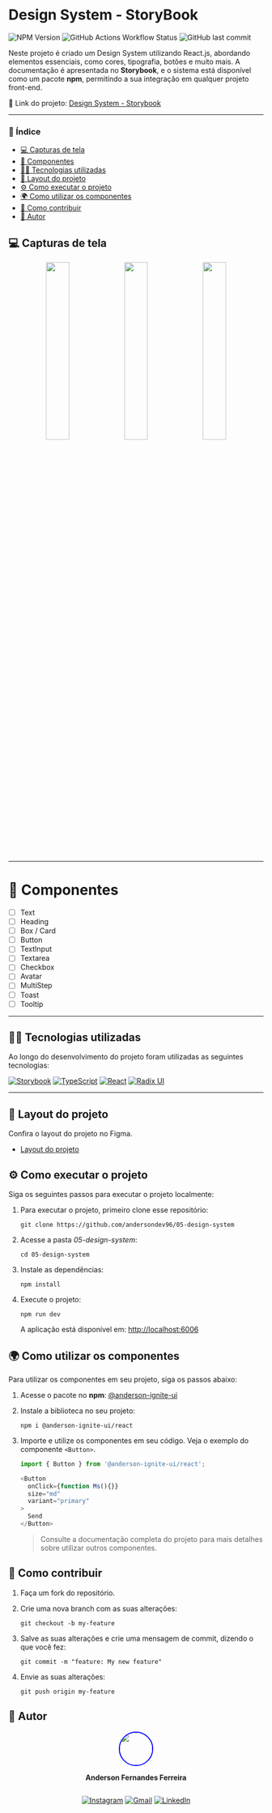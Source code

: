 # Design System - StoryBook
![NPM Version](https://img.shields.io/npm/v/%40anderson-ignite-ui%2Freact?style=flat-square)
![GitHub Actions Workflow Status](https://img.shields.io/github/actions/workflow/status/andersondev96/05-design-system/release.yml?style=flat-square&color=blue)
![GitHub last commit](https://img.shields.io/github/last-commit/andersondev96/05-design-system?style=flat-square&color=blue)


Neste projeto é criado um Design System utilizando React.js, abordando elementos essenciais, como cores, tipografia, botões e muito mais. A documentação é apresentada no **Storybook**, e o sistema está disponível como um pacote **npm**, permitindo a sua integração em qualquer projeto front-end.

🔗 Link do projeto: [Design System - Storybook](https://andersondev96.github.io/05-design-system)

---

### 📌 Índice
- [💻 Capturas de tela](#-capturas-de-tela)
- [🚀 Componentes](#-componentes)
- [🧑‍💻 Tecnologias utilizadas](#-tecnologias-utilizadas)
- [🎨 Layout do projeto](#-layout-do-projeto)
- [⚙ Como executar o projeto](#-como-executar-o-projeto)
- [🌍 Como utilizar os componentes](#-como-utilizar-os-componentes)
- [🤝 Como contribuir](#-como-contribuir)
- [👥 Autor](#-autor)

## 💻 Capturas de tela

<p align="center">
  <img src="https://github.com/user-attachments/assets/4e39065e-b864-4806-9cfa-48386c38074c" width="30%">
  <img src="https://github.com/user-attachments/assets/816ef1a0-365f-430b-915f-8fbddda3e9e2" width="30%">
  <img src="https://github.com/user-attachments/assets/6864bff4-7abf-4a78-abdf-fc958439fa6f" width="30%">
</p>

---

# 🚀 Componentes

- [ ] Text
- [ ] Heading
- [ ] Box / Card
- [ ] Button
- [ ] TextInput
- [ ] Textarea
- [ ] Checkbox
- [ ] Avatar
- [ ] MultiStep
- [ ] Toast
- [ ] Tooltip

---

## 🧑‍💻 Tecnologias utilizadas
Ao longo do desenvolvimento do projeto foram utilizadas as seguintes tecnologias:

[![Storybook](https://img.shields.io/badge/-Storybook-FF4785?style=for-the-badge&logo=storybook&logoColor=white)](https://storybook.js.org/)
[![TypeScript](https://img.shields.io/badge/typescript-%23007ACC.svg?style=for-the-badge&logo=typescript&logoColor=white)](https://www.typescriptlang.org/)
[![React](https://img.shields.io/badge/react-%2320232a.svg?style=for-the-badge&logo=react&logoColor=%2361DAFB)](https://react.dev/)
[![Radix UI](https://img.shields.io/badge/radix%20ui-161618.svg?style=for-the-badge&logo=radix-ui&logoColor=white)](https://www.radix-ui.com/)

---
## 🎨 Layout do projeto
Confira o layout do projeto no Figma.
- [Layout do projeto](https://www.figma.com/design/NYfrAhWNH0cyrUXjBt2XJL/Ignite-Call?node-id=0-1&t=flsUTrlo4XcKR8eD-1)

## ⚙ Como executar o projeto
Siga os seguintes passos para executar o projeto localmente:

1. Para executar o projeto, primeiro clone esse repositório:
    ```
    git clone https://github.com/andersondev96/05-design-system
    ```

2. Acesse a pasta *05-design-system*:
    ```
    cd 05-design-system
    ```

3. Instale as dependências:
    ```
    npm install
    ```

4. Execute o projeto:
    ```
    npm run dev
    ```

    A aplicação está disponível em: [http://localhost:6006](http://localhost:6006)

## 🌍 Como utilizar os componentes
Para utilizar os componentes em seu projeto, siga os passos abaixo: 

1. Acesse o pacote no **npm**: [@anderson-ignite-ui](https://www.npmjs.com/package/@anderson-ignite-ui/react)

2. Instale a biblioteca no seu projeto: 
    ```
    npm i @anderson-ignite-ui/react
    ```

3. Importe e utilize os componentes em seu código. Veja o exemplo do componente `<Button>`.

    ```ts
    import { Button } from '@anderson-ignite-ui/react';
    
    <Button
      onClick={function Ms(){}}
      size="md"
      variant="primary"
    >
      Send
    </Button>
    ```

    > Consulte a documentação completa do projeto para mais detalhes sobre utilizar outros componentes.

## 🤝 Como contribuir
1. Faça um fork do repositório.

2. Crie uma nova branch com as suas alterações:
    ```
    git checkout -b my-feature
    ```
3. Salve as suas alterações e crie uma mensagem de commit, dizendo o que você fez: 
    ```
    git commit -m "feature: My new feature"
    ```
4. Envie as suas alterações: 
    ```
    git push origin my-feature
    ```

## 👥 Autor

<div style="display:flex; flex-direction:column; align-items: center;">

<a href="https://www.linkedin.com/in/anderson-fernandes96/">
<img src="https://avatars.githubusercontent.com/u/49786548?v=4" width="64" style="border: 2px solid blue; border-radius: 50px" />
</a>

**Anderson Fernandes Ferreira**

[![Instagram](https://img.shields.io/badge/-Instagram-%23E4405F?style=for-the-badge&logo=instagram&logoColor=white)](https://instagram.com/anderson_ff13)
[![Gmail](https://img.shields.io/badge/-Gmail-%23333?style=for-the-badge&logo=gmail&logoColor=white)](mailto:andersonfferreira96@gmail.com.br)
[![LinkedIn](https://img.shields.io/badge/-LinkedIn-%230077B5?style=for-the-badge&logo=linkedin&logoColor=white)](https://www.linkedin.com/in/anderson-fernandes96/)
